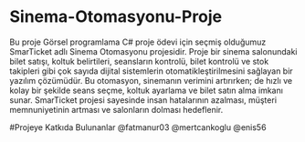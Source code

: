 # Sinema-Otomasyonu-Proje
Bu proje Görsel programlama C# proje ödevi için seçmiş olduğumuz SmarTicket adlı Sinema Otomasyonu projesidir. Proje bir sinema salonundaki bilet satışı, koltuk belirtileri, seansların kontrolü, bilet kontrolü ve stok takipleri gibi çok sayıda dijital sistemlerin otomatikleştirilmesini sağlayan bir yazılım çözümüdür. Bu otomasyon, sinemanın verimini artırırken; de hızlı ve kolay bir şekilde seans seçme, koltuk ayarlama ve bilet satın alma imkanı sunar. SmarTicket projesi sayesinde insan hatalarının azalması, müşteri memnuniyetinin artması ve salonların dolması hedeflenir. 


#Projeye Katkıda Bulunanlar
@fatmanur03
@mertcankoglu 
@enis56
